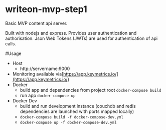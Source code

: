 writeon-mvp-step1
=================

Basic MVP content api server.

Built with nodejs and express. Provides user authentication and authorisation. Json Web Tokens (JWTs) are used for authentication of api calls.

#Usage

* Host
  * http://servername:9000
* Monitoring available via[https://app.keymetrics.io/](https://app.keymetrics.io/)
* Docker 
  * build app and dependencies from project root `docker-compose build`
  * run app `docker-compose up`
* Docker Dev
  * build and run development instance (couchdb and redis dependencies are launched with ports mapped locally)
  * `docker-compose build -f docker-compose-dev.yml`
  * `docker-compose up -f docker-compose-dev.yml`
